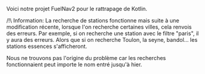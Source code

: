 Voici notre projet FuelNav2 pour le rattrapage de Kotlin.

/!\ Information:
La recherche de stations fonctionne mais suite à une modification récente,
lorsque l'on recherche certaines villes, cela renvois des erreurs.
Par exemple, si on recherche une station avec le filtre "paris", il y aura des erreurs.
Alors que si on recherche Toulon, la seyne, bandol... les stations essences s'afficheront.

Nous ne trouvons pas l'origine du problème car les recherches fonctionnaient peut importe le nom entré jusqu'à hier.